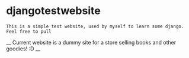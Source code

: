 # djangotestwebsite
`This is a simple test website, used by myself to learn some django. Feel free to pull`

__ Current website is a dummy site for a store selling books and other goodies! :D __
